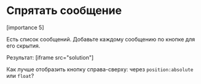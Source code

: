 # Спрятать сообщение

[importance 5]

Есть список сообщений. Добавьте каждому сообщению по кнопке для его скрытия.

Результат:
[iframe src="solution"]

Как лучше отобразить кнопку справа-сверху: через `position:absolute` или `float`?


